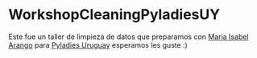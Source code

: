 # WorkshopCleaningPyladiesUY

Este fue un taller de limpieza de datos que preparamos con [Maria Isabel Arango](https://github.com/miarangoa) para [Pyladies Uruguay](https://www.instagram.com/p/CIGeyJQgJlF/) esperamos les guste :)


